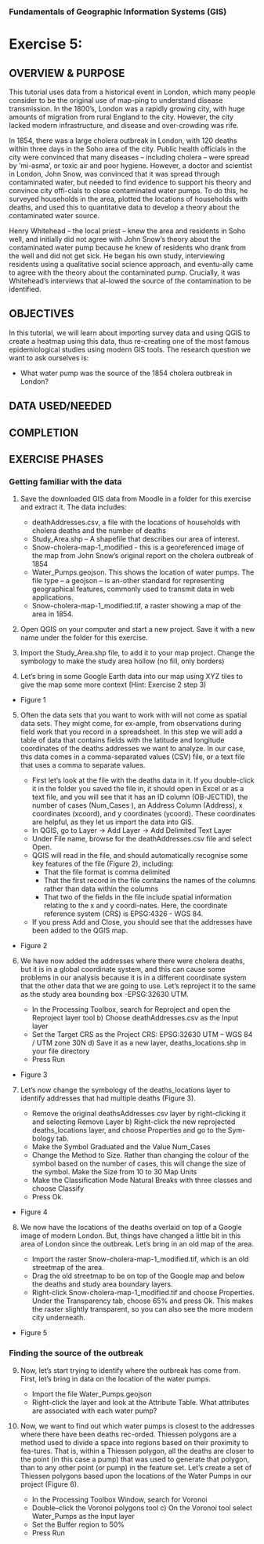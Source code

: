 ### Fundamentals of Geographic Information Systems (GIS)

# Exercise 5: 

## OVERVIEW & PURPOSE
This tutorial uses data from a historical event in London, which many people consider to be the original use of map-ping to understand disease transmission. In the 1800’s, London was a rapidly growing city, with huge amounts of migration from rural England to the city. However, the city lacked modern infrastructure, and disease and over-crowding was rife.

In 1854, there was a large cholera outbreak in London, with 120 deaths within three days in the Soho area of the city. Public health officials in the city were convinced that many diseases – including cholera – were spread by ‘mi-asma’, or toxic air and poor hygiene. However, a doctor and scientist in London, John Snow, was convinced that it was spread through contaminated water, but needed to find evidence to support his theory and convince city offi-cials to close contaminated water pumps. To do this, he surveyed households in the area, plotted the locations of households with deaths, and used this to quantitative data to develop a theory about the contaminated water source.

Henry Whitehead – the local priest – knew the area and residents in Soho well, and initially did not agree with John Snow’s theory about the contaminated water pump because he knew of residents who drank from the well and did not get sick. He began his own study, interviewing residents using a qualitative social science approach, and eventu-ally came to agree with the theory about the contaminated pump. Crucially, it was Whitehead’s interviews that al-lowed the source of the contamination to be identified.

## OBJECTIVES

In this tutorial, we will learn about importing survey data and using QGIS to create a heatmap using this data, thus re-creating one of the most famous epidemiological studies using modern GIS tools. The research question we want to ask ourselves is:
- What water pump was the source of the 1854 cholera outbreak in London?

## DATA USED/NEEDED

## COMPLETION

## EXERCISE PHASES

### Getting familiar with the data

1. Save the downloaded GIS data from Moodle in a folder for this exercise and extract it. The data includes:
	- deathAddresses.csv, a file with the locations of households with cholera deaths and the number of deaths 
	- Study_Area.shp – A shapefile that describes our area of interest.
	- Snow-cholera-map-1_modified - this is a georeferenced image of the map from John Snow’s original report on the cholera outbreak of 1854 
	- Water_Pumps.geojson. This shows the location of water pumps. The file type – a geojson – is an-other standard for representing geographical features, commonly used to transmit data in web applications. 
	- Snow-cholera-map-1_modified.tif, a raster showing a map of the area in 1854.

2. Open QGIS on your computer and start a new project. Save it with a new name under the folder for this exercise.

3. Import the Study_Area.shp file, to add it to your map project. Change the symbology to make the study area hollow (no fill, only borders)

4. Let’s bring in some Google Earth data into our map using XYZ tiles to give the map some more context (Hint: Exercise 2 step 3)

- Figure 1

5. Often the data sets that you want to work with will not come as spatial data sets. They might come, for ex-ample, from observations during field work that you record in a spreadsheet. In this step we will add a table of data that contains fields with the latitude and longitude coordinates of the deaths addresses we want to analyze. In our case, this data comes in a comma-separated values (CSV) file, or a text file that uses a comma to separate values.
	
	- First let’s look at the file with the deaths data in it. If you double-click it in the folder you saved the file in, it should open in Excel or as a text file, and you will see that it has an ID column (OB-JECTID), the number of cases (Num_Cases ), an Address Column (Address), x coordinates (xcoord), and y coordinates (ycoord). These coordinates are helpful, as they let us import the data into GIS.
	- In QGIS, go to Layer -> Add Layer -> Add Delimited Text Layer 
	- Under File name, browse for the deathAddresses.csv file and select Open.
	- QGIS will read in the file, and should automatically recognise some key features of the file (Figure 2), including:
		- That the file format is comma delimited
		- That the first record in the file contains the names of the columns rather than data within the columns
		- That two of the fields in the file include spatial information relating to the x and y coordi-nates. Here, the coordinate reference system (CRS) is EPSG:4326 - WGS 84.
	- If you press Add and Close, you should see that the addresses have been added to the QGIS map.

- Figure 2

6. We have now added the addresses where there were cholera deaths, but it is in a global coordinate system, and this can cause some problems in our analysis because it is in a different coordinate system that the other data that we are going to use. Let’s reproject it to the same as the study area bounding box -EPSG:32630 UTM.
	
	- In the Processing Toolbox, search for Reproject and open the Reproject layer tool b) Choose deathAddresses.csv as the Input layer
	- Set the Target CRS as the Project CRS: EPSG:32630 UTM – WGS 84 / UTM zone 30N d) Save it as a new layer, deaths_locations.shp in your file directory
	- Press Run

- Figure 3

7. Let’s now change the symbology of the deaths_locations layer to identify addresses that had multiple deaths (Figure 3). 
	
	- Remove the original deathsAddresses csv layer by right-clicking it and selecting Remove Layer b) Right-click the new reprojected deaths_locations layer, and choose Properties and go to the Sym-bology tab.
	- Make the Symbol Graduated and the Value Num_Cases
	- Change the Method to Size. Rather than changing the colour of the symbol based on the number of cases, this will change the size of the symbol. Make the Size from 10 to 30 Map Units
	- Make the Classification Mode Natural Breaks with three classes and choose Classify
	- Press Ok.

- Figure 4

8. We now have the locations of the deaths overlaid on top of a Google image of modern London. But, things have changed a little bit in this area of London since the outbreak. Let’s bring in an old map of the area. 
	
	- Import the raster Snow-cholera-map-1_modified.tif, which is an old streetmap of the area.
	- Drag the old streetmap to be on top of the Google map and below the deaths and study area boundary layers. 
	- Right-click Snow-cholera-map-1_modified.tif and choose Properties. Under the Transparency tab, choose 65% and press Ok. This makes the raster slightly transparent, so you can also see the more modern city underneath.

- Figure 5

### Finding the source of the outbreak

9. Now, let’s start trying to identify where the outbreak has come from. First, let’s bring in data on the location of the water pumps. 
	- Import the file Water_Pumps.geojson
	- Right-click the layer and look at the Attribute Table. What attributes are associated with each water pump?

10. Now, we want to find out which water pumps is closest to the addresses where there have been deaths rec-orded. Thiessen polygons are a method used to divide a space into regions based on their proximity to fea-tures. That is, within a Thiessen polygon, all the deaths are closer to the point (in this case a pump) that was used to generate that polygon, than to any other point (or pump) in the feature set. Let’s create a set of Thiessen polygons based upon the locations of the Water Pumps in our project (Figure 6).
	- In the Processing Toolbox Window, search for Voronoi
	- Double–click the Voronoi polygons tool c) On the Voronoi tool select Water_Pumps as the Input layer
	- Set the Buffer region to 50%
	- Press Run
<!--stackedit_data:
eyJkaXNjdXNzaW9ucyI6eyJ4MTV3V05CSzZKRHc3Vml2Ijp7In
N0YXJ0IjoxOTk1LCJlbmQiOjIwMTQsInRleHQiOiIjIyBEQVRB
IFVTRUQvTkVFREVEIn0sIjZ1RXQxNkV3VXNNSTFGc0QiOnsic3
RhcnQiOjIwMTYsImVuZCI6MjAyOSwidGV4dCI6IiMjIENPTVBM
RVRJT04ifSwid1BiRHU5QUlWN2kyemt1dyI6eyJzdGFydCI6Mj
QxNywiZW5kIjoyNDMwLCJ0ZXh0IjoiZ2VvcmVmZXJlbmNlZCJ9
LCJvbnVZNmdaUHVLWnFPMnk2Ijp7InN0YXJ0IjozMTkwLCJlbm
QiOjMyMDAsInRleHQiOiItIEZpZ3VyZSAxIn0sInpURFRhd21H
N2ZhdnZZS3oiOnsic3RhcnQiOjQ3NTIsImVuZCI6NDc2MiwidG
V4dCI6Ii0gRmlndXJlIDIifSwiQXhISWQ3dXRERktIaGtyMCI6
eyJzdGFydCI6NTM5NSwiZW5kIjo1NDA1LCJ0ZXh0IjoiLSBGaW
d1cmUgMyJ9LCJLTlplRHVqbEZZdnR3MDNLIjp7InN0YXJ0Ijo2
MDc5LCJlbmQiOjYwODksInRleHQiOiItIEZpZ3VyZSA0In0sIn
pBTk5vdExwRnpQUTlGOTIiOnsic3RhcnQiOjY3MzQsImVuZCI6
Njc0NCwidGV4dCI6Ii0gRmlndXJlIDUifX0sImNvbW1lbnRzIj
p7IkduZFIzaHhoZHF2OW5IcjEiOnsiZGlzY3Vzc2lvbklkIjoi
eDE1d1dOQks2SkR3N1ZpdiIsInN1YiI6ImdoOjQwMzA0Nzg4Ii
widGV4dCI6IkFkZCBzZWN0aW9uIiwiY3JlYXRlZCI6MTY4Njcy
NzM3MzM4MH0sInRZd0d4YnRHWnY4R0RTZWkiOnsiZGlzY3Vzc2
lvbklkIjoiNnVFdDE2RXdVc01JMUZzRCIsInN1YiI6ImdoOjQw
MzA0Nzg4IiwidGV4dCI6IkFkZCBzZWN0aW9uIiwiY3JlYXRlZC
I6MTY4NjcyNzM3ODc5Nn0sImZCamszbFdmTzF6T1FscHUiOnsi
ZGlzY3Vzc2lvbklkIjoid1BiRHU5QUlWN2kyemt1dyIsInN1Yi
I6ImdoOjQwMzA0Nzg4IiwidGV4dCI6IkxldCBzdHVkZW50cyBk
byB0aGlzPyIsImNyZWF0ZWQiOjE2ODY3Mjc1NjcxMDh9LCJVel
p1bHBKb3lUdWV6cEtCIjp7ImRpc2N1c3Npb25JZCI6Im9udVk2
Z1pQdUtacU8yeTYiLCJzdWIiOiJnaDo0MDMwNDc4OCIsInRleH
QiOiJBZGQgcGljdHVyZSIsImNyZWF0ZWQiOjE2ODY3Mjc3MjA5
ODl9LCJnVWRjOWo4VXlNWkhJV1E5Ijp7ImRpc2N1c3Npb25JZC
I6InpURFRhd21HN2ZhdnZZS3oiLCJzdWIiOiJnaDo0MDMwNDc4
OCIsInRleHQiOiJBZGQgcGljdHVyZSIsImNyZWF0ZWQiOjE2OD
Y3MjgxNTcxODl9LCJhaUdzemZEbU9Na09vRG4zIjp7ImRpc2N1
c3Npb25JZCI6IkF4SElkN3V0REZLSGhrcjAiLCJzdWIiOiJnaD
o0MDMwNDc4OCIsInRleHQiOiJBZGQgcGljdHVyZSIsImNyZWF0
ZWQiOjE2ODY3MjgxNjk3NDh9LCJHcGxveHV0cEliZTFOeU5nIj
p7ImRpc2N1c3Npb25JZCI6IktOWmVEdWpsRll2dHcwM0siLCJz
dWIiOiJnaDo0MDMwNDc4OCIsInRleHQiOiJBZGQgcGljdHVyZS
IsImNyZWF0ZWQiOjE2ODY3MjgyMjg4Mjl9LCJhYWRjdVhlckJv
UEx5UHFGIjp7ImRpc2N1c3Npb25JZCI6InpBTk5vdExwRnpQUT
lGOTIiLCJzdWIiOiJnaDo0MDMwNDc4OCIsInRleHQiOiJBZGQg
cGljdHVyZSIsImNyZWF0ZWQiOjE2ODY3MjgzMDM5MDB9fSwiaG
lzdG9yeSI6Wy0zMjIwNzQxMCw1NDkxOTIwNjYsMTI3OTEyNTQ5
OV19
-->